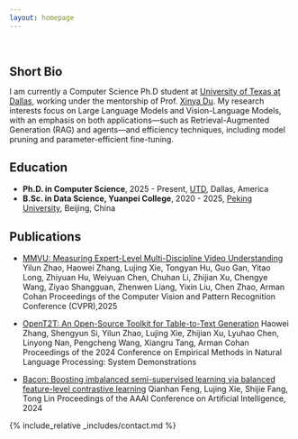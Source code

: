 ```yaml
---
layout: homepage
---
```


<h1 id="about-me"></h1>

<h2 style="margin: 60px 0px 10px;">Short Bio</h2>

I am currently a Computer Science Ph.D student at [University of Texas at Dallas](https://www.utdallas.edu/), working under the mentorship of Prof. [Xinya Du](https://xinyadu.github.io/index.html). My research interests focus on Large Language Models and Vision-Language Models, with an emphasis on both applications—such as Retrieval-Augmented Generation (RAG) and agents—and efficiency techniques, including model pruning and parameter-efficient fine-tuning.

<!-- ## Research Interest

- **Ion-material Simulation:** SRIM, SDTrimSP, RustBCA
- **Ion Irradiation/Implantation**
- **Machine Learning:** fairness AI, penalization and augmentation methods
- **E-field controlled magnetization** VCMA, Strain-mediated ME (Magnetoelectric) Effects, Straintronic, iontronic, E-filed induced spin reorientation, SOT.
- **Micro-, Nanofabrication**
- **Neuromorphic Computing** Neuromorphic Sensing and Perception, Hybrid Computing Systems, Brain-Inspired Robotics -->

## Education
- **Ph.D. in Computer Science**, 2025 - Present, [UTD](https://engineering.utdallas.edu/), Dallas, America
- **B.Sc. in Data Science, Yuanpei College**, 2020 - 2025, [Peking University](https://yuanpei.pku.edu.cn/en/), Beijing, China


## Publications

- [MMVU: Measuring Expert-Level Multi-Discipline Video Understanding](https://openaccess.thecvf.com/content/CVPR2025/html/Zhao_MMVU_Measuring_Expert-Level_Multi-Discipline_Video_Understanding_CVPR_2025_paper.html)
  Yilun Zhao, Haowei Zhang, Lujing Xie, Tongyan Hu, Guo Gan, Yitao Long, Zhiyuan Hu, Weiyuan Chen, Chuhan Li, Zhijian Xu, Chengye Wang, Ziyao Shangguan, Zhenwen Liang, Yixin Liu, Chen Zhao, Arman Cohan
  Proceedings of the Computer Vision and Pattern Recognition Conference (CVPR),2025

- [OpenT2T: An Open-Source Toolkit for Table-to-Text Generation](https://aclanthology.org/2024.emnlp-demo.27/)
  Haowei Zhang, Shengyun Si, Yilun Zhao, Lujing Xie, Zhijian Xu, Lyuhao Chen, Linyong Nan, Pengcheng Wang, Xiangru Tang, Arman Cohan
  Proceedings of the 2024 Conference on Empirical Methods in Natural Language Processing: System Demonstrations

- [Bacon: Boosting imbalanced semi-supervised learning via balanced feature-level contrastive learning](https://ojs.aaai.org/index.php/AAAI/article/view/29084)
  Qianhan Feng, Lujing Xie, Shijie Fang, Tong Lin
  Proceedings of the AAAI Conference on Artificial Intelligence, 2024

<!-- - pvpAMM: A perpetual market for unbalanced long-short positions  
  Zhenhang Shang, Zhenyu Zhao, Kani Chen
  Financial Cryptography and Data Security, 2025. -->

<!-- ## Grants and Fellowships
- **Marie Skłodowska-Curie Actions (MSCA) Individual Fellowship**, 2020-2024, Early Stage Researcher (ESR), Grant Number: 864415 -->

<!-- ## Professional Affiliations
- **Marie Curie Alumni Association Member**, 2021 - Present
- **The European Magnetism Association (EMA) Member**, 2021 - Present -->

<!-- ## Certificates

<div data-iframe-width="150" data-iframe-height="270" data-share-badge-id="343635de-7d0f-43ea-922d-432566a4b1e5" data-share-badge-host="https://www.credly.com"></div><script type="text/javascript" async src="//cdn.credly.com/assets/utilities/embed.js"></script> -->

<!-- {% include_relative _includes/news.md %} -->

<!-- {% include_relative _includes/projects.md %} -->

<!-- {% include_relative _includes/publications.md %} -->

<!-- {% include_relative _includes/conference.md %} -->

{% include_relative _includes/contact.md %}
